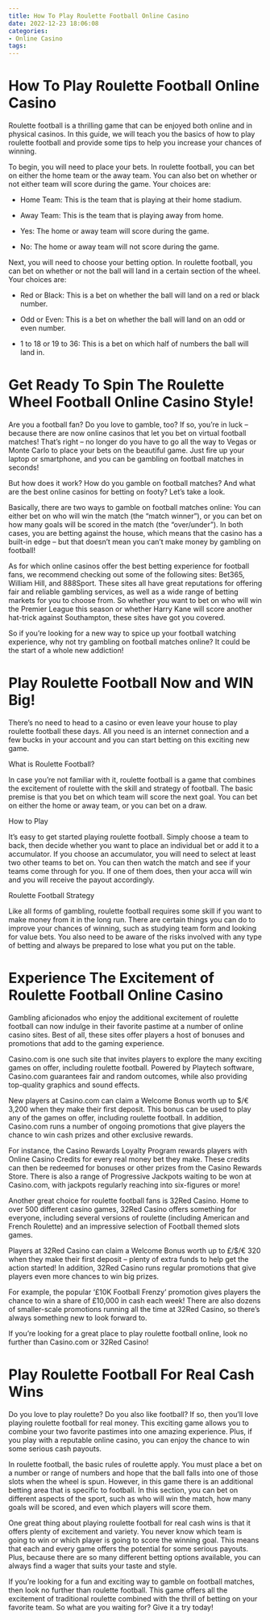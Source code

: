 ```yaml
---
title: How To Play Roulette Football Online Casino
date: 2022-12-23 18:06:08
categories:
- Online Casino
tags:
---
```



#  How To Play Roulette Football Online Casino

Roulette football is a thrilling game that can be enjoyed both online and in physical casinos. In this guide, we will teach you the basics of how to play roulette football and provide some tips to help you increase your chances of winning.

To begin, you will need to place your bets. In roulette football, you can bet on either the home team or the away team. You can also bet on whether or not either team will score during the game. Your choices are:

- Home Team: This is the team that is playing at their home stadium.

- Away Team: This is the team that is playing away from home.

- Yes: The home or away team will score during the game.

- No: The home or away team will not score during the game.

Next, you will need to choose your betting option. In roulette football, you can bet on whether or not the ball will land in a certain section of the wheel. Your choices are:

- Red or Black: This is a bet on whether the ball will land on a red or black number.

- Odd or Even: This is a bet on whether the ball will land on an odd or even number.

- 1 to 18 or 19 to 36: This is a bet on which half of numbers the ball will land in.

#  Get Ready To Spin The Roulette Wheel Football Online Casino Style!

Are you a football fan? Do you love to gamble, too? If so, you’re in luck – because there are now online casinos that let you bet on virtual football matches! That’s right – no longer do you have to go all the way to Vegas or Monte Carlo to place your bets on the beautiful game. Just fire up your laptop or smartphone, and you can be gambling on football matches in seconds!

But how does it work? How do you gamble on football matches? And what are the best online casinos for betting on footy? Let’s take a look.

Basically, there are two ways to gamble on football matches online: You can either bet on who will win the match (the “match winner”), or you can bet on how many goals will be scored in the match (the “over/under”). In both cases, you are betting against the house, which means that the casino has a built-in edge – but that doesn’t mean you can’t make money by gambling on football!

As for which online casinos offer the best betting experience for football fans, we recommend checking out some of the following sites: Bet365, William Hill, and 888Sport. These sites all have great reputations for offering fair and reliable gambling services, as well as a wide range of betting markets for you to choose from. So whether you want to bet on who will win the Premier League this season or whether Harry Kane will score another hat-trick against Southampton, these sites have got you covered.

So if you’re looking for a new way to spice up your football watching experience, why not try gambling on football matches online? It could be the start of a whole new addiction!

#  Play Roulette Football Now and WIN Big! 

There’s no need to head to a casino or even leave your house to play roulette football these days. All you need is an internet connection and a few bucks in your account and you can start betting on this exciting new game.

What is Roulette Football?

In case you’re not familiar with it, roulette football is a game that combines the excitement of roulette with the skill and strategy of football. The basic premise is that you bet on which team will score the next goal. You can bet on either the home or away team, or you can bet on a draw.

How to Play

It’s easy to get started playing roulette football. Simply choose a team to back, then decide whether you want to place an individual bet or add it to a accumulator. If you choose an accumulator, you will need to select at least two other teams to bet on. You can then watch the match and see if your teams come through for you. If one of them does, then your acca will win and you will receive the payout accordingly.

Roulette Football Strategy

Like all forms of gambling, roulette football requires some skill if you want to make money from it in the long run. There are certain things you can do to improve your chances of winning, such as studying team form and looking for value bets. You also need to be aware of the risks involved with any type of betting and always be prepared to lose what you put on the table.

#  Experience The Excitement of Roulette Football Online Casino 

Gambling aficionados who enjoy the additional excitement of roulette football can now indulge in their favorite pastime at a number of online casino sites. Best of all, these sites offer players a host of bonuses and promotions that add to the gaming experience.

Casino.com is one such site that invites players to explore the many exciting games on offer, including roulette football. Powered by Playtech software, Casino.com guarantees fair and random outcomes, while also providing top-quality graphics and sound effects.

New players at Casino.com can claim a Welcome Bonus worth up to $/€ 3,200 when they make their first deposit. This bonus can be used to play any of the games on offer, including roulette football. In addition, Casino.com runs a number of ongoing promotions that give players the chance to win cash prizes and other exclusive rewards.

For instance, the Casino Rewards Loyalty Program rewards players with Online Casino Credits for every real money bet they make. These credits can then be redeemed for bonuses or other prizes from the Casino Rewards Store. There is also a range of Progressive Jackpots waiting to be won at Casino.com, with jackpots regularly reaching into six-figures or more!

Another great choice for roulette football fans is 32Red Casino. Home to over 500 different casino games, 32Red Casino offers something for everyone, including several versions of roulette (including American and French Roulette) and an impressive selection of Football themed slots games.

Players at 32Red Casino can claim a Welcome Bonus worth up to £/$/€ 320 when they make their first deposit – plenty of extra funds to help get the action started! In addition, 32Red Casino runs regular promotions that give players even more chances to win big prizes.

For example, the popular ‘£10K Football Frenzy’ promotion gives players the chance to win a share of £10,000 in cash each week! There are also dozens of smaller-scale promotions running all the time at 32Red Casino, so there’s always something new to look forward to.

If you’re looking for a great place to play roulette football online, look no further than Casino.com or 32Red Casino!

#  Play Roulette Football For Real Cash Wins

Do you love to play roulette? Do you also like football? If so, then you’ll love playing roulette football for real money. This exciting game allows you to combine your two favorite pastimes into one amazing experience. Plus, if you play with a reputable online casino, you can enjoy the chance to win some serious cash payouts.

In roulette football, the basic rules of roulette apply. You must place a bet on a number or range of numbers and hope that the ball falls into one of those slots when the wheel is spun. However, in this game there is an additional betting area that is specific to football. In this section, you can bet on different aspects of the sport, such as who will win the match, how many goals will be scored, and even which players will score them.

One great thing about playing roulette football for real cash wins is that it offers plenty of excitement and variety. You never know which team is going to win or which player is going to score the winning goal. This means that each and every game offers the potential for some serious payouts. Plus, because there are so many different betting options available, you can always find a wager that suits your taste and style.

If you’re looking for a fun and exciting way to gamble on football matches, then look no further than roulette football. This game offers all the excitement of traditional roulette combined with the thrill of betting on your favorite team. So what are you waiting for? Give it a try today!